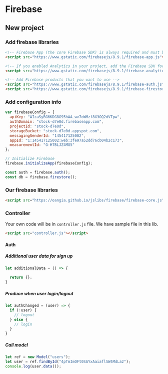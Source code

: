 # Firebase

## New project

### Add firebase libraries
```html
<!-- Firebase App (the core Firebase SDK) is always required and must be listed first -->
<script src="https://www.gstatic.com/firebasejs/8.9.1/firebase-app.js"></script>

<!-- If you enabled Analytics in your project, add the Firebase SDK for Analytics -->
<script src="https://www.gstatic.com/firebasejs/8.9.1/firebase-analytics.js"></script>

<!-- Add Firebase products that you want to use -->
<script src="https://www.gstatic.com/firebasejs/8.9.1/firebase-auth.js"></script>
<script src="https://www.gstatic.com/firebasejs/8.9.1/firebase-firestore.js"></script>
```

### Add configuration info
```js
var firebaseConfig = {
  apiKey: "AIzaSyBG6KDG8G95hAA_wv7oWMzf8X3OQ2dVTpw",
  authDomain: "stock-d7e0d.firebaseapp.com",
  projectId: "stock-d7e0d",
  storageBucket: "stock-d7e0d.appspot.com",
  messagingSenderId: "145417125002",
  appId: "1:145417125002:web:3fe97a52dd76cb04b2c173",
  measurementId: "G-H7BLJZ4MG5"
};

// Initialize Firebase
firebase.initializeApp(firebaseConfig);

const auth = firebase.auth();
const db = firebase.firestore();
```

### Our firebase libraries
```html
<script src="https://oangia.github.io/jslibs/firebase/firebase-core.js"></script>
```

### Controller
Your own code will be in `controller.js` file. We have sample file in this lib.

```html
<script src="controller.js"></script>
```

#### Auth
##### Additional user data for sign up
```js
let additionalData = () => {
  
  return {};
}
```
##### Produce when user login/logout
```js
let authChanged = (user) => {
  if (!user) {
    // logout
  } else {
    // login
  }
}
```
##### Call model
```js
let ref = new Model("users");
let user = ref.findById("4pTmImOFt0SAYxAaiaflSW4MdLa2");
console.log(user.data());
```
